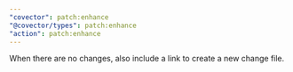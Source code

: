 ```yaml
---
"covector": patch:enhance
"@covector/types": patch:enhance
"action": patch:enhance
---
```


When there are no changes, also include a link to create a new change file.
